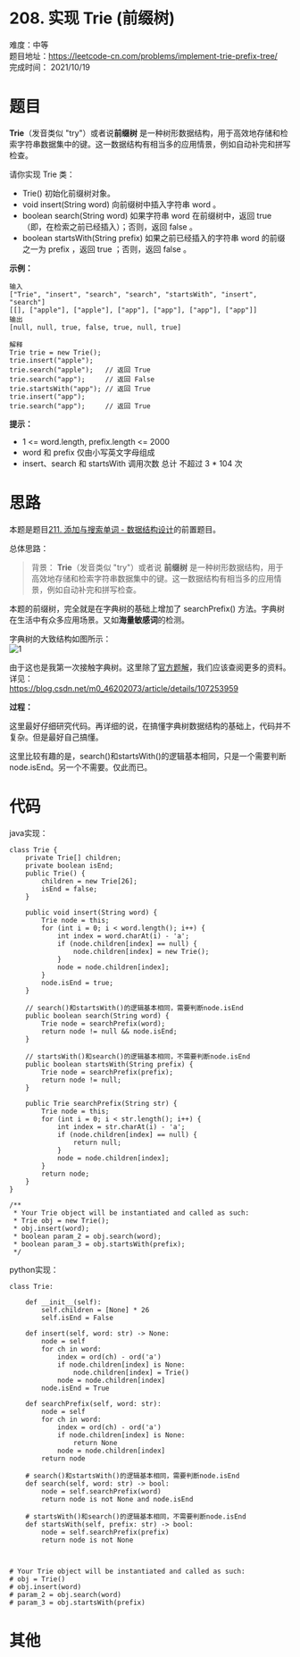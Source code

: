 # 208. 实现 Trie (前缀树)
难度：中等   
题目地址：https://leetcode-cn.com/problems/implement-trie-prefix-tree/   
完成时间：  2021/10/19   
# 题目
**Trie**（发音类似 "try"）或者说**前缀树** 是一种树形数据结构，用于高效地存储和检索字符串数据集中的键。这一数据结构有相当多的应用情景，例如自动补完和拼写检查。

请你实现 Trie 类：

+ Trie() 初始化前缀树对象。
+ void insert(String word) 向前缀树中插入字符串 word 。
+ boolean search(String word) 如果字符串 word 在前缀树中，返回 true（即，在检索之前已经插入）；否则，返回 false 。
+ boolean startsWith(String prefix) 如果之前已经插入的字符串 word 的前缀之一为 prefix ，返回 true ；否则，返回 false 。
 

**示例：**
```
输入
["Trie", "insert", "search", "search", "startsWith", "insert", "search"]
[[], ["apple"], ["apple"], ["app"], ["app"], ["app"], ["app"]]
输出
[null, null, true, false, true, null, true]

解释
Trie trie = new Trie();
trie.insert("apple");
trie.search("apple");   // 返回 True
trie.search("app");     // 返回 False
trie.startsWith("app"); // 返回 True
trie.insert("app");
trie.search("app");     // 返回 True
```

**提示：**

+ 1 <= word.length, prefix.length <= 2000
+ word 和 prefix 仅由小写英文字母组成
+ insert、search 和 startsWith 调用次数 总计 不超过 3 * 104 次


# 思路
本题是题目[211. 添加与搜索单词 - 数据结构设计](https://leetcode-cn.com/problems/design-add-and-search-words-data-structure/)的前置题目。   

总体思路： 
> 背景：
**Trie**（发音类似 "try"）或者说 **前缀树** 是一种树形数据结构，用于高效地存储和检索字符串数据集中的键。这一数据结构有相当多的应用情景，例如自动补完和拼写检查。

本题的前缀树，完全就是在字典树的基础上增加了 searchPrefix() 方法。字典树在生活中有众多应用场景。又如**海量敏感词**的检测。

字典树的大致结构如图所示：  
![1](https://pic.leetcode-cn.com/1631438217-BertVN-image.png)


由于这也是我第一次接触字典树。这里除了[官方题解](https://leetcode-cn.com/problems/implement-trie-prefix-tree/solution/shi-xian-trie-qian-zhui-shu-by-leetcode-ti500/)，我们应该查阅更多的资料。详见：  
https://blog.csdn.net/m0_46202073/article/details/107253959

**过程：**      

这里最好仔细研究代码。再详细的说，在搞懂字典树数据结构的基础上，代码并不复杂。但是最好自己搞懂。  

这里比较有趣的是，search()和startsWith()的逻辑基本相同，只是一个需要判断node.isEnd。另一个不需要。仅此而已。

# 代码
java实现：   
```
class Trie {
    private Trie[] children;
    private boolean isEnd;
    public Trie() {
        children = new Trie[26];
        isEnd = false;
    }
    
    public void insert(String word) {
        Trie node = this;
        for (int i = 0; i < word.length(); i++) {
            int index = word.charAt(i) - 'a';
            if (node.children[index] == null) {
                node.children[index] = new Trie();
            }
            node = node.children[index];
        }
        node.isEnd = true;
    }

    // search()和startsWith()的逻辑基本相同，需要判断node.isEnd
    public boolean search(String word) {
        Trie node = searchPrefix(word);
        return node != null && node.isEnd;
    }
    
    // startsWith()和search()的逻辑基本相同，不需要判断node.isEnd
    public boolean startsWith(String prefix) {
        Trie node = searchPrefix(prefix);
        return node != null;
    }

    public Trie searchPrefix(String str) {
        Trie node = this;
        for (int i = 0; i < str.length(); i++) {
            int index = str.charAt(i) - 'a';
            if (node.children[index] == null) {
                return null;
            }
            node = node.children[index];
        }
        return node;
    }
}

/**
 * Your Trie object will be instantiated and called as such:
 * Trie obj = new Trie();
 * obj.insert(word);
 * boolean param_2 = obj.search(word);
 * boolean param_3 = obj.startsWith(prefix);
 */
```
python实现：   
```
class Trie:

    def __init__(self):
        self.children = [None] * 26
        self.isEnd = False

    def insert(self, word: str) -> None:
        node = self
        for ch in word:
            index = ord(ch) - ord('a')
            if node.children[index] is None:
                node.children[index] = Trie()
            node = node.children[index]
        node.isEnd = True

    def searchPrefix(self, word: str):
        node = self
        for ch in word:
            index = ord(ch) - ord('a')
            if node.children[index] is None:
                return None
            node = node.children[index]
        return node

    # search()和startsWith()的逻辑基本相同，需要判断node.isEnd
    def search(self, word: str) -> bool:
        node = self.searchPrefix(word)
        return node is not None and node.isEnd

    # startsWith()和search()的逻辑基本相同，不需要判断node.isEnd
    def startsWith(self, prefix: str) -> bool:
        node = self.searchPrefix(prefix)
        return node is not None



# Your Trie object will be instantiated and called as such:
# obj = Trie()
# obj.insert(word)
# param_2 = obj.search(word)
# param_3 = obj.startsWith(prefix)
```
# 其他



